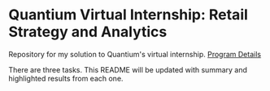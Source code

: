 # Quantium Virtual Internship: Retail Strategy and Analytics 

Repository for my solution to Quantium's virtual internship. 
[Program Details](https://www.theforage.com/virtual-internships/prototype/NkaC7knWtjSbi6aYv/Data%20Analytics%20Virtual%20Experience%20Program?ref=PehXgoDxcb7u6j8BD)

There are three tasks. This README will be updated with summary and highlighted results from each one.